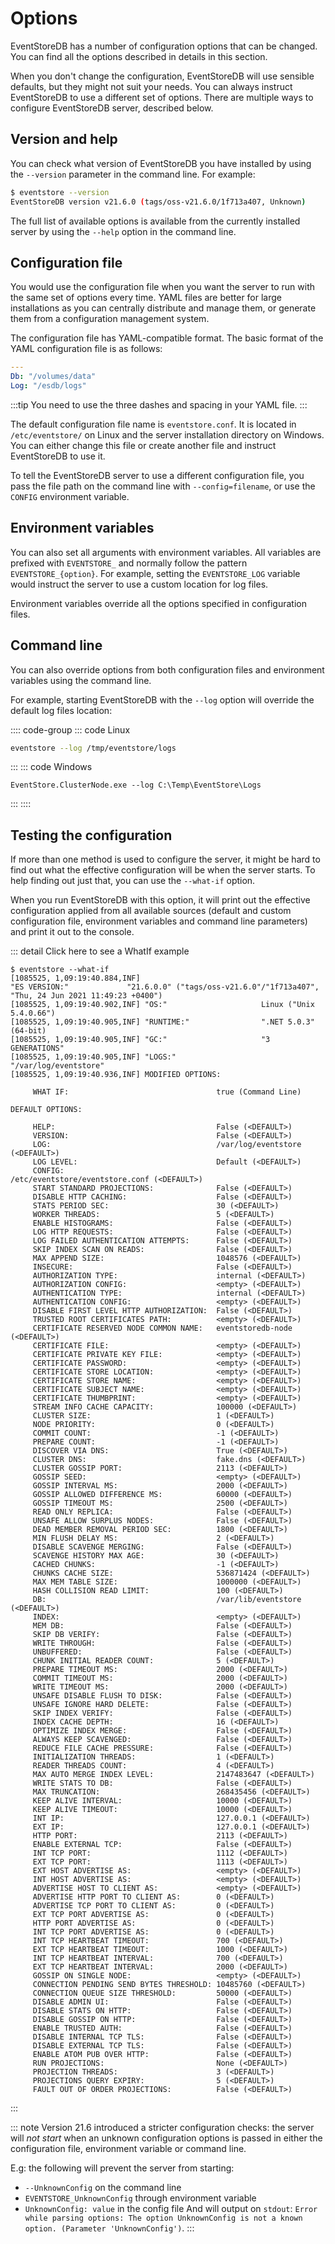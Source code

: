 # Options

EventStoreDB has a number of configuration options that can be changed. You can find all the options described in details in this section.

When you don't change the configuration, EventStoreDB will use sensible defaults, but they might not suit your needs. You can always instruct EventStoreDB to use a different set of options. There are multiple ways to configure EventStoreDB server, described below.

## Version and help

You can check what version of EventStoreDB you have installed by using the `--version` parameter in the command line. For example:

```bash
$ eventstore --version
EventStoreDB version v21.6.0 (tags/oss-v21.6.0/1f713a407, Unknown)
```

The full list of available options is available from the currently installed server by using the `--help` option in the command line.

## Configuration file

You would use the configuration file when you want the server to run with the same set of options every time. YAML files are better for large installations as you can centrally distribute and manage them, or generate them from a configuration management system.

The configuration file has YAML-compatible format. The basic format of the YAML configuration file is as follows:

```yaml
---
Db: "/volumes/data"
Log: "/esdb/logs"
```

:::tip
You need to use the three dashes and spacing in your YAML file.
:::

The default configuration file name is `eventstore.conf`. It is located in `/etc/eventstore/` on Linux and the server installation directory on Windows. You can either change this file or create another file and instruct EventStoreDB to use it.

To tell the EventStoreDB server to use a different configuration file, you pass the file path on the command line with `--config=filename`, or use the `CONFIG` environment variable.

## Environment variables

You can also set all arguments with environment variables. All variables are prefixed with `EVENTSTORE_` and normally follow the pattern `EVENTSTORE_{option}`. For example, setting the `EVENTSTORE_LOG` variable would instruct the server to use a custom location for log files.

Environment variables override all the options specified in configuration files.

## Command line

You can also override options from both configuration files and environment variables using the command line.

For example, starting EventStoreDB with the `--log` option will override the default log files location:

:::: code-group
::: code Linux
```bash
eventstore --log /tmp/eventstore/logs
```
:::
::: code Windows
```
EventStore.ClusterNode.exe --log C:\Temp\EventStore\Logs
```
:::
::::

## Testing the configuration

If more than one method is used to configure the server, it might be hard to find out what the effective configuration will be when the server starts. To help finding out just that, you can use the `--what-if` option. 

When you run EventStoreDB with this option, it will print out the effective configuration applied from all available sources (default and custom configuration file, environment variables and command line parameters) and print it out to the console.

::: detail Click here to see a WhatIf example
```
$ eventstore --what-if
[1085525, 1,09:19:40.884,INF]
"ES VERSION:"             "21.6.0.0" ("tags/oss-v21.6.0"/"1f713a407", "Thu, 24 Jun 2021 11:49:23 +0400")
[1085525, 1,09:19:40.902,INF] "OS:"                     Linux ("Unix 5.4.0.66")
[1085525, 1,09:19:40.905,INF] "RUNTIME:"                ".NET 5.0.3" (64-bit)
[1085525, 1,09:19:40.905,INF] "GC:"                     "3 GENERATIONS"
[1085525, 1,09:19:40.905,INF] "LOGS:"                   "/var/log/eventstore"
[1085525, 1,09:19:40.936,INF] MODIFIED OPTIONS:

     WHAT IF:                                 true (Command Line)

DEFAULT OPTIONS:

     HELP:                                    False (<DEFAULT>)
     VERSION:                                 False (<DEFAULT>)
     LOG:                                     /var/log/eventstore (<DEFAULT>)
     LOG LEVEL:                               Default (<DEFAULT>)
     CONFIG:                                  /etc/eventstore/eventstore.conf (<DEFAULT>)
     START STANDARD PROJECTIONS:              False (<DEFAULT>)
     DISABLE HTTP CACHING:                    False (<DEFAULT>)
     STATS PERIOD SEC:                        30 (<DEFAULT>)
     WORKER THREADS:                          5 (<DEFAULT>)
     ENABLE HISTOGRAMS:                       False (<DEFAULT>)
     LOG HTTP REQUESTS:                       False (<DEFAULT>)
     LOG FAILED AUTHENTICATION ATTEMPTS:      False (<DEFAULT>)
     SKIP INDEX SCAN ON READS:                False (<DEFAULT>)
     MAX APPEND SIZE:                         1048576 (<DEFAULT>)
     INSECURE:                                False (<DEFAULT>)
     AUTHORIZATION TYPE:                      internal (<DEFAULT>)
     AUTHORIZATION CONFIG:                    <empty> (<DEFAULT>)
     AUTHENTICATION TYPE:                     internal (<DEFAULT>)
     AUTHENTICATION CONFIG:                   <empty> (<DEFAULT>)
     DISABLE FIRST LEVEL HTTP AUTHORIZATION:  False (<DEFAULT>)
     TRUSTED ROOT CERTIFICATES PATH:          <empty> (<DEFAULT>)
     CERTIFICATE RESERVED NODE COMMON NAME:   eventstoredb-node (<DEFAULT>)
     CERTIFICATE FILE:                        <empty> (<DEFAULT>)
     CERTIFICATE PRIVATE KEY FILE:            <empty> (<DEFAULT>)
     CERTIFICATE PASSWORD:                    <empty> (<DEFAULT>)
     CERTIFICATE STORE LOCATION:              <empty> (<DEFAULT>)
     CERTIFICATE STORE NAME:                  <empty> (<DEFAULT>)
     CERTIFICATE SUBJECT NAME:                <empty> (<DEFAULT>)
     CERTIFICATE THUMBPRINT:                  <empty> (<DEFAULT>)
     STREAM INFO CACHE CAPACITY:              100000 (<DEFAULT>)
     CLUSTER SIZE:                            1 (<DEFAULT>)
     NODE PRIORITY:                           0 (<DEFAULT>)
     COMMIT COUNT:                            -1 (<DEFAULT>)
     PREPARE COUNT:                           -1 (<DEFAULT>)
     DISCOVER VIA DNS:                        True (<DEFAULT>)
     CLUSTER DNS:                             fake.dns (<DEFAULT>)
     CLUSTER GOSSIP PORT:                     2113 (<DEFAULT>)
     GOSSIP SEED:                             <empty> (<DEFAULT>)
     GOSSIP INTERVAL MS:                      2000 (<DEFAULT>)
     GOSSIP ALLOWED DIFFERENCE MS:            60000 (<DEFAULT>)
     GOSSIP TIMEOUT MS:                       2500 (<DEFAULT>)
     READ ONLY REPLICA:                       False (<DEFAULT>)
     UNSAFE ALLOW SURPLUS NODES:              False (<DEFAULT>)
     DEAD MEMBER REMOVAL PERIOD SEC:          1800 (<DEFAULT>)
     MIN FLUSH DELAY MS:                      2 (<DEFAULT>)
     DISABLE SCAVENGE MERGING:                False (<DEFAULT>)
     SCAVENGE HISTORY MAX AGE:                30 (<DEFAULT>)
     CACHED CHUNKS:                           -1 (<DEFAULT>)
     CHUNKS CACHE SIZE:                       536871424 (<DEFAULT>)
     MAX MEM TABLE SIZE:                      1000000 (<DEFAULT>)
     HASH COLLISION READ LIMIT:               100 (<DEFAULT>)
     DB:                                      /var/lib/eventstore (<DEFAULT>)
     INDEX:                                   <empty> (<DEFAULT>)
     MEM DB:                                  False (<DEFAULT>)
     SKIP DB VERIFY:                          False (<DEFAULT>)
     WRITE THROUGH:                           False (<DEFAULT>)
     UNBUFFERED:                              False (<DEFAULT>)
     CHUNK INITIAL READER COUNT:              5 (<DEFAULT>)
     PREPARE TIMEOUT MS:                      2000 (<DEFAULT>)
     COMMIT TIMEOUT MS:                       2000 (<DEFAULT>)
     WRITE TIMEOUT MS:                        2000 (<DEFAULT>)
     UNSAFE DISABLE FLUSH TO DISK:            False (<DEFAULT>)
     UNSAFE IGNORE HARD DELETE:               False (<DEFAULT>)
     SKIP INDEX VERIFY:                       False (<DEFAULT>)
     INDEX CACHE DEPTH:                       16 (<DEFAULT>)
     OPTIMIZE INDEX MERGE:                    False (<DEFAULT>)
     ALWAYS KEEP SCAVENGED:                   False (<DEFAULT>)
     REDUCE FILE CACHE PRESSURE:              False (<DEFAULT>)
     INITIALIZATION THREADS:                  1 (<DEFAULT>)
     READER THREADS COUNT:                    4 (<DEFAULT>)
     MAX AUTO MERGE INDEX LEVEL:              2147483647 (<DEFAULT>)
     WRITE STATS TO DB:                       False (<DEFAULT>)
     MAX TRUNCATION:                          268435456 (<DEFAULT>)
     KEEP ALIVE INTERVAL:                     10000 (<DEFAULT>)
     KEEP ALIVE TIMEOUT:                      10000 (<DEFAULT>)
     INT IP:                                  127.0.0.1 (<DEFAULT>)
     EXT IP:                                  127.0.0.1 (<DEFAULT>)
     HTTP PORT:                               2113 (<DEFAULT>)
     ENABLE EXTERNAL TCP:                     False (<DEFAULT>)
     INT TCP PORT:                            1112 (<DEFAULT>)
     EXT TCP PORT:                            1113 (<DEFAULT>)
     EXT HOST ADVERTISE AS:                   <empty> (<DEFAULT>)
     INT HOST ADVERTISE AS:                   <empty> (<DEFAULT>)
     ADVERTISE HOST TO CLIENT AS:             <empty> (<DEFAULT>)
     ADVERTISE HTTP PORT TO CLIENT AS:        0 (<DEFAULT>)
     ADVERTISE TCP PORT TO CLIENT AS:         0 (<DEFAULT>)
     EXT TCP PORT ADVERTISE AS:               0 (<DEFAULT>)
     HTTP PORT ADVERTISE AS:                  0 (<DEFAULT>)
     INT TCP PORT ADVERTISE AS:               0 (<DEFAULT>)
     INT TCP HEARTBEAT TIMEOUT:               700 (<DEFAULT>)
     EXT TCP HEARTBEAT TIMEOUT:               1000 (<DEFAULT>)
     INT TCP HEARTBEAT INTERVAL:              700 (<DEFAULT>)
     EXT TCP HEARTBEAT INTERVAL:              2000 (<DEFAULT>)
     GOSSIP ON SINGLE NODE:                   <empty> (<DEFAULT>)
     CONNECTION PENDING SEND BYTES THRESHOLD: 10485760 (<DEFAULT>)
     CONNECTION QUEUE SIZE THRESHOLD:         50000 (<DEFAULT>)
     DISABLE ADMIN UI:                        False (<DEFAULT>)
     DISABLE STATS ON HTTP:                   False (<DEFAULT>)
     DISABLE GOSSIP ON HTTP:                  False (<DEFAULT>)
     ENABLE TRUSTED AUTH:                     False (<DEFAULT>)
     DISABLE INTERNAL TCP TLS:                False (<DEFAULT>)
     DISABLE EXTERNAL TCP TLS:                False (<DEFAULT>)
     ENABLE ATOM PUB OVER HTTP:               False (<DEFAULT>)
     RUN PROJECTIONS:                         None (<DEFAULT>)
     PROJECTION THREADS:                      3 (<DEFAULT>)
     PROJECTIONS QUERY EXPIRY:                5 (<DEFAULT>)
     FAULT OUT OF ORDER PROJECTIONS:          False (<DEFAULT>)
```
:::

::: note
Version 21.6 introduced a stricter configuration checks: the server will _not start_ when an unknown configuration options is passed in either the configuration file, environment variable or command line.

E.g: the following will prevent the server from starting:
* `--UnknownConfig` on the command line
* `EVENTSTORE_UnknownConfig` through environment variable 
* `UnknownConfig: value` in the config file
And will output on `stdout`: `Error while parsing options: The option UnknownConfig is not a known option. (Parameter 'UnknownConfig')`.
:::